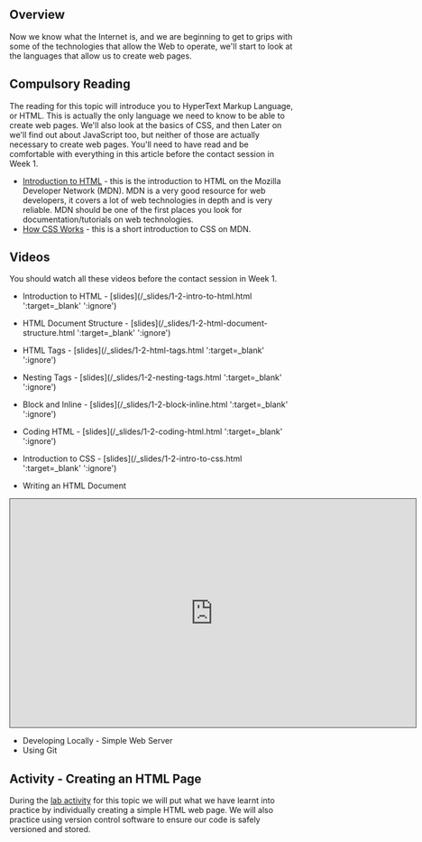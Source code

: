 ## Overview

Now we know what the Internet is, and we are beginning to get to grips with some of the technologies that allow the Web to operate, we'll start to look at the languages that allow us to create web pages.

## Compulsory Reading

The reading for this topic will introduce you to HyperText Markup Language, or HTML. This is actually the only language we need to know to be able to create web pages. We'll also look at the basics of CSS, and then Later on we'll find out about JavaScript too, but neither of those are actually necessary to create web pages. You'll need to have read and be comfortable with everything in this article before the contact session in Week 1.

* [Introduction to HTML](https://developer.mozilla.org/en-US/docs/Learn/HTML/Introduction_to_HTML) - this is the introduction to HTML on the Mozilla Developer Network (MDN). MDN is a very good resource for web developers, it covers a lot of web technologies in depth and is very reliable. MDN should be one of the first places you look for documentation/tutorials on web technologies.
* [How CSS Works](https://developer.mozilla.org/en-US/docs/Learn/CSS/Introduction_to_CSS/How_CSS_works) - this is a short introduction to CSS on MDN.


## Videos

You should watch all these videos before the contact session in Week 1.

* Introduction to HTML - [slides](/_slides/1-2-intro-to-html.html ':target=_blank' ':ignore')
* HTML Document Structure - [slides](/_slides/1-2-html-document-structure.html ':target=_blank' ':ignore')
* HTML Tags - [slides](/_slides/1-2-html-tags.html ':target=_blank' ':ignore')
* Nesting Tags - [slides](/_slides/1-2-nesting-tags.html ':target=_blank' ':ignore')
* Block and Inline - [slides](/_slides/1-2-block-inline.html ':target=_blank' ':ignore')
* Coding HTML - [slides](/_slides/1-2-coding-html.html ':target=_blank' ':ignore')
* Introduction to CSS - [slides](/_slides/1-2-intro-to-css.html ':target=_blank' ':ignore')

* Writing an HTML Document

<iframe src="https://cardiff.cloud.panopto.eu/Panopto/Pages/Embed.aspx?id=2a886651-3aa0-4ddb-963d-e480a94b8564&v=1" width="720" height="405" style="padding: 0px; border: 1px solid #464646;" frameborder="0" allowfullscreen allow="autoplay"></iframe>

* Developing Locally - Simple Web Server
* Using Git



## Activity - Creating an HTML Page

During the [lab activity](part-1/labs/html-intro-lab) for this topic we will put what we have learnt into practice by individually creating a simple HTML web page. We will also practice using version control software to ensure our code is safely versioned and stored.

